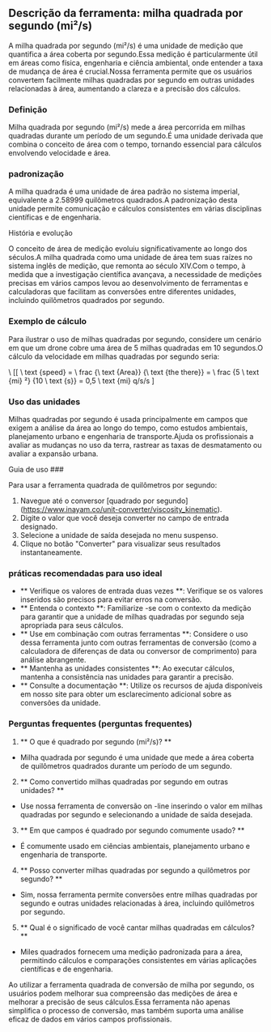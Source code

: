 ## Descrição da ferramenta: milha quadrada por segundo (mi²/s)

A milha quadrada por segundo (mi²/s) é uma unidade de medição que quantifica a área coberta por segundo.Essa medição é particularmente útil em áreas como física, engenharia e ciência ambiental, onde entender a taxa de mudança de área é crucial.Nossa ferramenta permite que os usuários convertem facilmente milhas quadradas por segundo em outras unidades relacionadas à área, aumentando a clareza e a precisão dos cálculos.

### Definição

Milha quadrada por segundo (mi²/s) mede a área percorrida em milhas quadradas durante um período de um segundo.É uma unidade derivada que combina o conceito de área com o tempo, tornando essencial para cálculos envolvendo velocidade e área.

### padronização

A milha quadrada é uma unidade de área padrão no sistema imperial, equivalente a 2.58999 quilômetros quadrados.A padronização desta unidade permite comunicação e cálculos consistentes em várias disciplinas científicas e de engenharia.

História e evolução

O conceito de área de medição evoluiu significativamente ao longo dos séculos.A milha quadrada como uma unidade de área tem suas raízes no sistema inglês de medição, que remonta ao século XIV.Com o tempo, à medida que a investigação científica avançava, a necessidade de medições precisas em vários campos levou ao desenvolvimento de ferramentas e calculadoras que facilitam as conversões entre diferentes unidades, incluindo quilômetros quadrados por segundo.

### Exemplo de cálculo

Para ilustrar o uso de milhas quadradas por segundo, considere um cenário em que um drone cobre uma área de 5 milhas quadradas em 10 segundos.O cálculo da velocidade em milhas quadradas por segundo seria:

\ [[
\ text {speed} = \ frac {\ text {Area}} {\ text {the there}} = \ frac {5 \ text {mi} ²} {10 \ text {s}} = 0,5 \ text {mi} q/s/s
\]

### Uso das unidades

Milhas quadradas por segundo é usada principalmente em campos que exigem a análise da área ao longo do tempo, como estudos ambientais, planejamento urbano e engenharia de transporte.Ajuda os profissionais a avaliar as mudanças no uso da terra, rastrear as taxas de desmatamento ou avaliar a expansão urbana.

Guia de uso ###

Para usar a ferramenta quadrada de quilômetros por segundo:

1. Navegue até o conversor [quadrado por segundo] (https://www.inayam.co/unit-converter/viscosity_kinematic).
2. Digite o valor que você deseja converter no campo de entrada designado.
3. Selecione a unidade de saída desejada no menu suspenso.
4. Clique no botão "Converter" para visualizar seus resultados instantaneamente.

### práticas recomendadas para uso ideal

- ** Verifique os valores de entrada duas vezes **: Verifique se os valores inseridos são precisos para evitar erros na conversão.
- ** Entenda o contexto **: Familiarize -se com o contexto da medição para garantir que a unidade de milhas quadradas por segundo seja apropriada para seus cálculos.
- ** Use em combinação com outras ferramentas **: Considere o uso dessa ferramenta junto com outras ferramentas de conversão (como a calculadora de diferenças de data ou conversor de comprimento) para análise abrangente.
- ** Mantenha as unidades consistentes **: Ao executar cálculos, mantenha a consistência nas unidades para garantir a precisão.
- ** Consulte a documentação **: Utilize os recursos de ajuda disponíveis em nosso site para obter um esclarecimento adicional sobre as conversões da unidade.

### Perguntas frequentes (perguntas frequentes)

1. ** O que é quadrado por segundo (mi²/s)? **
- Milha quadrada por segundo é uma unidade que mede a área coberta de quilômetros quadrados durante um período de um segundo.

2. ** Como convertido milhas quadradas por segundo em outras unidades? **
- Use nossa ferramenta de conversão on -line inserindo o valor em milhas quadradas por segundo e selecionando a unidade de saída desejada.

3. ** Em que campos é quadrado por segundo comumente usado? **
- É comumente usado em ciências ambientais, planejamento urbano e engenharia de transporte.

4. ** Posso converter milhas quadradas por segundo a quilômetros por segundo? **
- Sim, nossa ferramenta permite conversões entre milhas quadradas por segundo e outras unidades relacionadas à área, incluindo quilômetros por segundo.

5. ** Qual é o significado de você cantar milhas quadradas em cálculos? **
- Miles quadrados fornecem uma medição padronizada para a área, permitindo cálculos e comparações consistentes em várias aplicações científicas e de engenharia.

Ao utilizar a ferramenta quadrada de conversão de milha por segundo, os usuários podem melhorar sua compreensão das medições de área e melhorar a precisão de seus cálculos.Essa ferramenta não apenas simplifica o processo de conversão, mas também suporta uma análise eficaz de dados em vários campos profissionais.